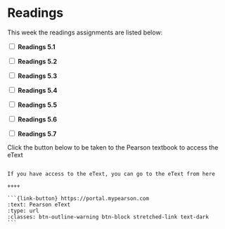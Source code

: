 # Readings

This week the readings assignments are listed below:

<label><input type="checkbox" id="week02_reading1" class="box"> **Readings 5.1** </input></label> 

<label><input type="checkbox" id="week02_reading2" class="box"> **Readings 5.2** </input></label> 

<label><input type="checkbox" id="week02_reading3" class="box"> **Readings 5.3** </input></label> 

<label><input type="checkbox" id="week02_reading4" class="box"> **Readings 5.4** </input></label> 

<label><input type="checkbox" id="week02_reading5" class="box"> **Readings 5.5** </input></label> 

<label><input type="checkbox" id="week02_reading6" class="box"> **Readings 5.6** </input></label> 

<label><input type="checkbox" id="week02_reading7" class="box"> **Readings 5.7** </input></label> 

Click the button below to be taken to the Pearson textbook to access the eText


````{panels}

If you have access to the eText, you can go to the eText from here

++++ 

```{link-button} https://portal.mypearson.com
:text: Pearson eText
:type: url
:classes: btn-outline-warning btn-block stretched-link text-dark
```
````


